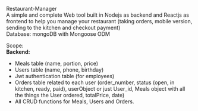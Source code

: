 Restaurant-Manager  
A simple and complete Web tool built in Nodejs as backend and Reactjs as frontend to help you manage your restaurant (taking orders, mobile version, sending to the kitchen and checkout payment)            
Database: mongoDB with Mongoose ODM     
        
Scope:     
**Backend:**  
 - Meals table (name, portion, price)   
 - Users table (name, phone, birthday)  
 - Jwt authentication table (for employees)   
 - Orders table related to each user (order_number, status (open, in kitchen, ready, paid), userObject or just User_id, Meals object with all the things the User ordered, totalPrice, date)  
 - All CRUD functions for Meals, Users and Orders.  
